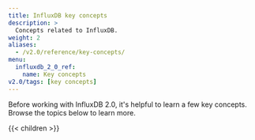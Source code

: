 ```yaml
---
title: InfluxDB key concepts
description: >
  Concepts related to InfluxDB.
weight: 2
aliases:
  - /v2.0/reference/key-concepts/
menu:
  influxdb_2_0_ref:
    name: Key concepts
v2.0/tags: [key concepts]
---
```


Before working with InfluxDB 2.0, it's helpful to learn a few key concepts. Browse the topics below to learn more.

{{< children >}}
